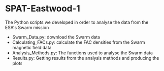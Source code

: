 # SPAT-Eastwood-1
The Python scripts we developed in order to analyse the data from the ESA's Swarm mission

- Swarm_Data.py: download the Swarm data
- Calculating_FACs.py: calculate the FAC densities from the Swarm magnetic field data
- Analysis_Methods.py: The functions used to analyse the Swarm data
- Results.py: Getting results from the analysis methods and producing the plots
